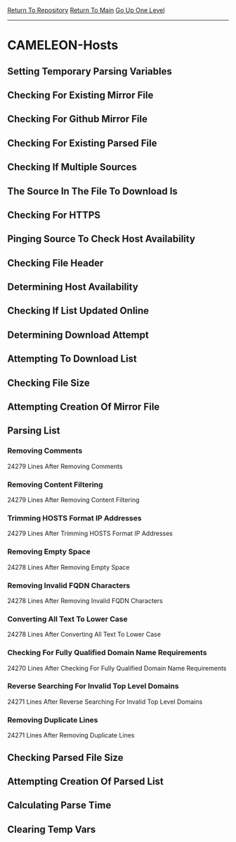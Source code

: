 [Return To Repository](https://github.com/deathbybandaid/piholeparser/)
[Return To Main](https://github.com/deathbybandaid/piholeparser/blob/master/RecentRunLogs/Mainlog.md)
[Go Up One Level](https://github.com/deathbybandaid/piholeparser/blob/master/RecentRunLogs/TopLevelScripts/30-Processing-External-Blacklists.md)
____________________________________
# CAMELEON-Hosts
## Setting Temporary Parsing Variables
## Checking For Existing Mirror File
## Checking For Github Mirror File
## Checking For Existing Parsed File
## Checking If Multiple Sources
## The Source In The File To Download Is
## Checking For HTTPS
## Pinging Source To Check Host Availability
## Checking File Header
## Determining Host Availability
## Checking If List Updated Online
## Determining Download Attempt
## Attempting To Download List
## Checking File Size
## Attempting Creation Of Mirror File
## Parsing List
### Removing Comments
24279 Lines After Removing Comments
### Removing Content Filtering
24279 Lines After Removing Content Filtering
### Trimming HOSTS Format IP Addresses
24279 Lines After Trimming HOSTS Format IP Addresses
### Removing Empty Space
24278 Lines After Removing Empty Space
### Removing Invalid FQDN Characters
24278 Lines After Removing Invalid FQDN Characters
### Converting All Text To Lower Case
24278 Lines After Converting All Text To Lower Case
### Checking For Fully Qualified Domain Name Requirements
24270 Lines After Checking For Fully Qualified Domain Name Requirements
### Reverse Searching For Invalid Top Level Domains
24271 Lines After Reverse Searching For Invalid Top Level Domains
### Removing Duplicate Lines
24271 Lines After Removing Duplicate Lines
## Checking Parsed File Size
## Attempting Creation Of Parsed List
## Calculating Parse Time
## Clearing Temp Vars
